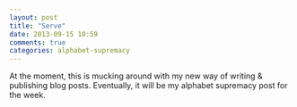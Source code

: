 ```yaml
---
layout: post
title: "Serve"
date: 2013-09-15 10:59
comments: true
categories: alphabet-supremacy
---
```

At the moment, this is mucking around with my new way of writing & publishing
blog posts.  Eventually, it will be my alphabet supremacy post for the week.
